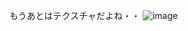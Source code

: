 もうあとはテクスチャだよね・・
![image](https://github.com/user-attachments/assets/ee01a0fa-cfbc-4592-b233-10017339f569)
